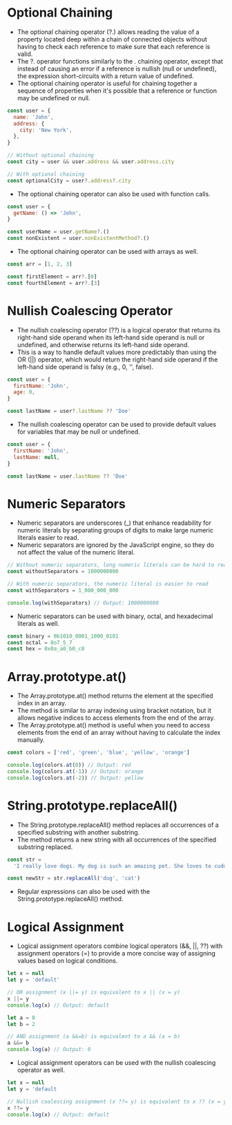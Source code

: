 # Optional Chaining

- The optional chaining operator (?.) allows reading the value of a property located deep within a chain of connected objects without having to check each reference to make sure that each reference is valid.
- The ?. operator functions similarly to the . chaining operator, except that instead of causing an error if a reference is nullish (null or undefined), the expression short-circuits with a return value of undefined.
- The optional chaining operator is useful for chaining together a sequence of properties when it's possible that a reference or function may be undefined or null.

```js
const user = {
  name: 'John',
  address: {
    city: 'New York',
  },
}

// Without optional chaining
const city = user && user.address && user.address.city

// With optional chaining
const optionalCity = user?.address?.city
```

- The optional chaining operator can also be used with function calls.

```js
const user = {
  getName: () => 'John',
}

const userName = user.getName?.()
const nonExistent = user.nonExistentMethod?.()
```

- The optional chaining operator can be used with arrays as well.

```js
const arr = [1, 2, 3]

const firstElement = arr?.[0]
const fourthElement = arr?.[3]
```

# Nullish Coalescing Operator

- The nullish coalescing operator (??) is a logical operator that returns its right-hand side operand when its left-hand side operand is null or undefined, and otherwise returns its left-hand side operand.
- This is a way to handle default values more predictably than using the OR (||) operator, which would return the right-hand side operand if the left-hand side operand is falsy (e.g., 0, '', false).

```js
const user = {
  firstName: 'John',
  age: 0,
}

const lastName = user?.lastName ?? 'Doe'
```

- The nullish coalescing operator can be used to provide default values for variables that may be null or undefined.

```js
const user = {
  firstName: 'John',
  lastName: null,
}

const lastName = user.lastName ?? 'Doe'
```

# Numeric Separators

- Numeric separators are underscores (\_) that enhance readability for numeric literals by separating groups of digits to make large numeric literals easier to read.
- Numeric separators are ignored by the JavaScript engine, so they do not affect the value of the numeric literal.

```js
// Without numeric separators, long numeric literals can be hard to read
const withoutSeparators = 1000000000

// With numeric separators, the numeric literal is easier to read
const withSeparators = 1_000_000_000

console.log(withSeparators) // Output: 1000000000
```

- Numeric separators can be used with binary, octal, and hexadecimal literals as well.

```js
const binary = 0b1010_0001_1000_0101
const octal = 0o7_5_7
const hex = 0x0a_a0_b0_c0
```

# Array.prototype.at()

- The Array.prototype.at() method returns the element at the specified index in an array.
- The method is similar to array indexing using bracket notation, but it allows negative indices to access elements from the end of the array.
- The Array.prototype.at() method is useful when you need to access elements from the end of an array without having to calculate the index manually.

```js
const colors = ['red', 'green', 'blue', 'yellow', 'orange']

console.log(colors.at(0)) // Output: red
console.log(colors.at(-1)) // Output: orange
console.log(colors.at(-2)) // Output: yellow
```

# String.prototype.replaceAll()

- The String.prototype.replaceAll() method replaces all occurrences of a specified substring with another substring.
- The method returns a new string with all occurrences of the specified substring replaced.

```js
const str =
  'I really love dogs. My dog is such an amazing pet. She loves to cuddle with me and play. What a great dog. dog. dog. dog.'

const newStr = str.replaceAll('dog', 'cat')
```

- Regular expressions can also be used with the String.prototype.replaceAll() method.

# Logical Assignment

- Logical assignment operators combine logical operators (&&, ||, ??) with assignment operators (=) to provide a more concise way of assigning values based on logical conditions.

```js
let x = null
let y = 'default'

// OR assignment (x ||= y) is equivalent to x || (x = y)
x ||= y
console.log(x) // Output: default

let a = 0
let b = 2

// AND assignment (a &&=b) is equivalent to a && (a = b)
a &&= b
console.log(a) // Output: 0
```

- Logical assignment operators can be used with the nullish coalescing operator as well.

```js
let x = null
let y = 'default

// Nullish coalescing assignment (x ??= y) is equivalent to x ?? (x = y)
x ??= y
console.log(x) // Output: default
```
